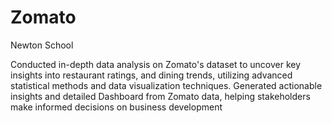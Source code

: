 # Zomato
Newton School

Conducted in-depth data analysis on Zomato's dataset to uncover key insights into restaurant ratings, and dining trends, utilizing advanced statistical methods and data visualization techniques.
Generated actionable insights and detailed Dashboard from Zomato data, helping stakeholders make informed decisions on business development
